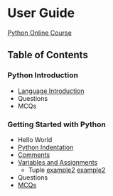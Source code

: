 # User Guide

[Python Online Course](python-courses.md)

## Table of Contents

### Python Introduction

- [Language Introduction](http://yasirbhutta.blogspot.com/2022/09/python-introduction-language.html)
- Questions
- MCQs
### Getting Started with Python

- Hello World
- [Python Indentation](https://yasirbhutta.blogspot.com/2022/09/learn-python-in-1-minute-python.html)
- [Comments](https://yasirbhutta.blogspot.com/2022/09/learn-python-in-1-minute-comments.html)
- [Variables and Assignments](https://yasirbhutta.blogspot.com/2022/09/python-variables-and-assignment-basic.html)
  - Tuple [example2](https://yasirbhutta.blogspot.com/2022/09/python-variables-and-assignment-tuple.html) [example2](https://yasirbhutta.blogspot.com/2022/09/python-variables-and-assignment-tuple_22.html)
- Questions
- [MCQs](basics-mcqs.md)
